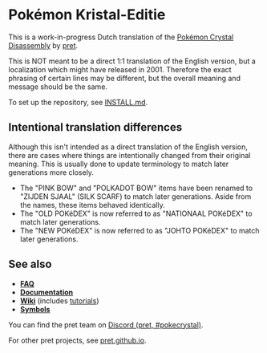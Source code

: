 # Pokémon Kristal-Editie

This is a work-in-progress Dutch translation of the [Pokémon Crystal Disassembly](https://github.com/pret/pokecrystal) by [pret](https://pret.github.io/).

This is NOT meant to be a direct 1:1 translation of the English version, but a localization which might have released in 2001. Therefore the exact phrasing of certain lines may be different, but the overall meaning and message should be the same.

To set up the repository, see [INSTALL.md](INSTALL.md).

## Intentional translation differences

Although this isn't intended as a direct translation of the English version, there are cases where things are intentionally changed from their original meaning. This is usually done to update terminology to match later generations more closely.
* The "PINK BOW" and "POLKADOT BOW" items have been renamed to "ZIJDEN SJAAL" (SILK SCARF) to match later generations. Aside from the names, these items behaved identically.
* The "OLD POKéDEX" is now referred to as "NATIONAAL POKéDEX" to match later generations.
* The "NEW POKéDEX" is now referred to as "JOHTO POKéDEX" to match later generations.

## See also

- [**FAQ**](FAQ.md)
- [**Documentation**][docs]
- [**Wiki**][wiki] (includes [tutorials][tutorials])
- [**Symbols**][symbols]

You can find the pret team on [Discord (pret, #pokecrystal)](https://discord.gg/d5dubZ3).

For other pret projects, see [pret.github.io](https://pret.github.io/).

[docs]: https://pret.github.io/pokecrystal/
[wiki]: https://github.com/pret/pokecrystal/wiki
[tutorials]: https://github.com/pret/pokecrystal/wiki/Tutorials
[symbols]: https://github.com/pret/pokecrystal/tree/symbols
